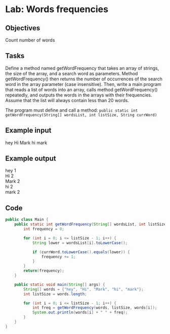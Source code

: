 # Lab: Words frequencies

## Objectives
Count number of words

## Tasks
Define a method named getWordFrequency that takes an array of strings, the size of the array, and a search word as parameters. 
Method getWordFrequency() then returns the number of occurrences of the search word in the array parameter (case insensitive). 
Then, write a main program that reads a list of words into an array, calls method getWordFrequency() repeatedly, and outputs the words 
in the arrays with their frequencies. Assume that the list will always contain less than 20 words.

The program must define and call a method:
```public static int getWordFrequency(String[] wordsList, int listSize, String currWord)```

## Example input
hey Hi Mark hi mark

## Example output
hey 1  
Hi 2    
Mark 2   
hi 2   
mark 2   

## Code 
```java
public class Main {
    public static int getWordFrequency(String[] wordsList, int listSize, String currWord) {
        int frequency = 0;

        for (int i = 0; i <= listSize - 1; i++) {
            String lower = wordsList[i].toLowerCase();

            if (currWord.toLowerCase().equals(lower)) {
                frequency += 1;
            }
        }
        return(frequency);
    }

    public static void main(String[] args) {
        String[] words = {"hey", "Hi", "Mark", "hi", "mark"};
        int listSize = words.length;

        for (int i = 0; i <= listSize - 1; i++) {
            int freq = getWordFrequency(words, listSize, words[i]);
            System.out.println(words[i] + " " + freq);
        }
    }
}
```
